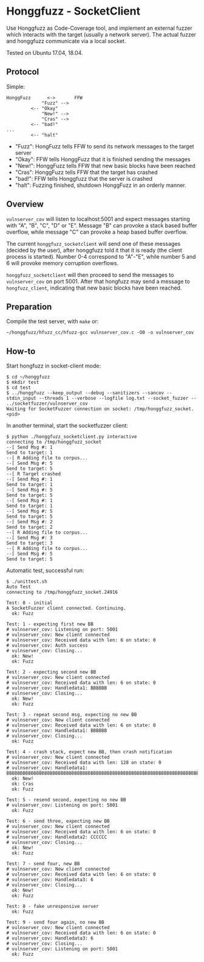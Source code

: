 # Honggfuzz - SocketClient

Use Honggfuzz as Code-Coverage tool, and implement an external fuzzer which
interacts with the target (usually a network server). The actual fuzzer and 
honggfuzz communicate via a local socket. 

Tested on Ubuntu 17.04, 18.04.


## Protocol

Simple:

```
HonggFuzz      <->       FFW
             "Fuzz" -->
         <-- "Okay"
             "New!" -->
             "Cras" -->
         <-- "bad!"
...
         <-- "halt"
```

* "Fuzz": HongFuzz tells FFW to send its network messages to the target server
* "Okay": FFW tells HonggFuzz that it is finished sending the messages
* "New!": HonggFuzz tells FFW that new basic blocks have been reached
* "Cras": HonggFuzz tells FFW that the target has crashed
* "bad!": FFW tells Honggfuzz that the server is crashed
* "halt": Fuzzing finished, shutdown HonggFuzz in an orderly manner.

## Overview

`vulnserver_cov` will listen to localhost:5001 and expect messages starting with "A", "B", "C",
"D" or "E". Message "B" can provoke a stack based buffer overflow, while message "C"
can provoke a heap based buffer overflow.

The current `honggfuzz_socketclient` will send one of these messages (decided by the user),
after honggfuzz told it that it is ready (the client process is started). Number 0-4 correspond
to "A"-"E", while number 5 and 6 will provoke memory corruption overflows.

`honggfuzz_socketclient` will then proceed to send the messages to `vulnserver_cov` on port
5001. After that hongfuzz may send a message to `hongfuzz_client`, indicating that new
basic blocks have been reached.


## Preparation

Compile the test server, with `make` or:
```
~/honggfuzz/hfuzz_cc/hfuzz-gcc vulnserver_cov.c -O0 -o vulnserver_cov
```

## How-to

Start hongfuzz in socket-client mode:

```
$ cd ~/honggfuzz
$ mkdir test
$ cd test
$ ../honggfuzz --keep_output --debug --sanitizers --sancov --stdin_input --threads 1 --verbose --logfile log.txt --socket_fuzzer -- ../socketfuzzer/vulnserver_cov
Waiting for SocketFuzzer connection on socket: /tmp/honggfuzz_socket.<pid>
```

In another terminal, start the socketfuzzer client:
```
$ python ./honggfuzz_socketclient.py interactive
connecting to /tmp/honggfuzz_socket
--[ Send Msg #: 1
Send to target: 1
--[ R Adding file to corpus...
--[ Send Msg #: 5
Send to target: 5
--[ R Target crashed
--[ Send Msg #: 1
Send to target: 1
--[ Send Msg #: 5
Send to target: 5
--[ Send Msg #: 1
Send to target: 1
--[ Send Msg #: 5
Send to target: 5
--[ Send Msg #: 2
Send to target: 2
--[ R Adding file to corpus...
--[ Send Msg #: 3
Send to target: 3
--[ R Adding file to corpus...
--[ Send Msg #: 5
Send to target: 5
```

Automatic test, successful run:
```
$ ./unittest.sh
Auto Test
connecting to /tmp/honggfuzz_socket.24916

Test: 0 - initial
A SocketFuzzer client connected. Continuing.
  ok: Fuzz

Test: 1 - expecting first new BB
# vulnserver_cov: Listening on port: 5001
# vulnserver_cov: New client connected
# vulnserver_cov: Received data with len: 6 on state: 0
# vulnserver_cov: Auth success
# vulnserver_cov: Closing...
  ok: New!
  ok: Fuzz

Test: 2 - expecting second new BB
# vulnserver_cov: New client connected
# vulnserver_cov: Received data with len: 6 on state: 0
# vulnserver_cov: Handledata1: BBBBBB
# vulnserver_cov: Closing...
  ok: New!
  ok: Fuzz

Test: 3 - repeat second msg, expecting no new BB
# vulnserver_cov: New client connected
# vulnserver_cov: Received data with len: 6 on state: 0
# vulnserver_cov: Handledata1: BBBBBB
# vulnserver_cov: Closing...
  ok: Fuzz

Test: 4 - crash stack, expect new BB, then crash notification
# vulnserver_cov: New client connected
# vulnserver_cov: Received data with len: 128 on state: 0
# vulnserver_cov: Handledata1: BBBBBBBBBBBBBBBBBBBBBBBBBBBBBBBBBBBBBBBBBBBBBBBBBBBBBBBBBBBBBBBBBBBBBBBBBBBBBBBBBBBBBBBBBBBBBBBBBBBBBBBBBBBBBBBBBBBBBBBBBBBBBBBB�
  ok: New!
  ok: Cras
  ok: Fuzz

Test: 5 - resend second, expecting no new BB
# vulnserver_cov: Listening on port: 5001
  ok: Fuzz

Test: 6 - send three, expecting new BB
# vulnserver_cov: New client connected
# vulnserver_cov: Received data with len: 6 on state: 0
# vulnserver_cov: Handledata2: CCCCCC
# vulnserver_cov: Closing...
  ok: New!
  ok: Fuzz

Test: 7 - send four, new BB
# vulnserver_cov: New client connected
# vulnserver_cov: Received data with len: 6 on state: 0
# vulnserver_cov: Handledata3: 6
# vulnserver_cov: Closing...
  ok: New!
  ok: Fuzz

Test: 8 - fake unresponsive server
  ok: Fuzz

Test: 9 - send four again, no new BB
# vulnserver_cov: New client connected
# vulnserver_cov: Received data with len: 6 on state: 0
# vulnserver_cov: Handledata3: 6
# vulnserver_cov: Closing...
# vulnserver_cov: Listening on port: 5001
  ok: Fuzz
```
